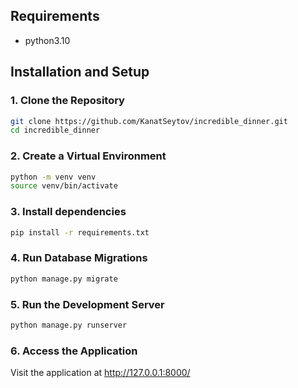 
## Requirements
- python3.10

## Installation and Setup

### 1. Clone the Repository
```bash
git clone https://github.com/KanatSeytov/incredible_dinner.git
cd incredible_dinner
```
### 2. Create a Virtual Environment
```bash
python -m venv venv
source venv/bin/activate
```

### 3. Install dependencies
```bash
pip install -r requirements.txt
```

### 4. Run Database Migrations
```bash
python manage.py migrate
```
### 5. Run the Development Server
```bash
python manage.py runserver
```
### 6. Access the Application
Visit the application at http://127.0.0.1:8000/

